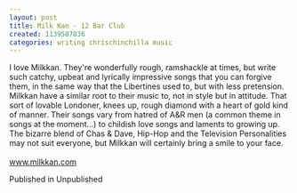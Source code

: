 ```yaml
---
layout: post
title: Milk Kan - 12 Bar Club
created: 1139587836
categories: writing chrischinchilla music
---
```


I love Milkkan. They're wonderfully rough, ramshackle at times, but write such catchy, upbeat and lyrically impressive songs that you can forgive them, in the same way that the Libertines used to, but with less pretension. Milkkan have a similar root to their music to, not in style but in attitude. That sort of lovable Londoner, knees up, rough diamond with a heart of gold kind of manner. Their songs vary from hatred of A&R men (a common theme in songs at the moment...) to childish love songs and laments to growing up. The bizarre blend of Chas & Dave, Hip-Hop and the Television Personalities may not suit everyone, but Milkkan will certainly bring a smile to your face.<br><br><a href='http://www.milkkan.com' target='_blank'>www.milkkan.com</a>

Published in Unpublished
